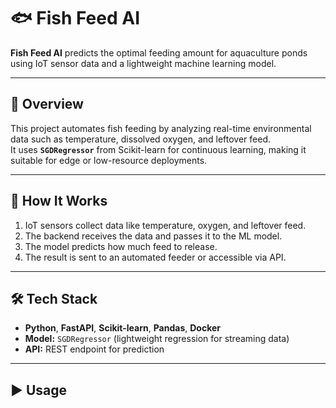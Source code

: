 # 🐟 Fish Feed AI

**Fish Feed AI** predicts the optimal feeding amount for aquaculture ponds using IoT sensor data and a lightweight machine learning model.

---

## 🚀 Overview
This project automates fish feeding by analyzing real-time environmental data such as temperature, dissolved oxygen, and leftover feed.  
It uses **`SGDRegressor`** from Scikit-learn for continuous learning, making it suitable for edge or low-resource deployments.

---

## 🧠 How It Works
1. IoT sensors collect data like temperature, oxygen, and leftover feed.  
2. The backend receives the data and passes it to the ML model.  
3. The model predicts how much feed to release.  
4. The result is sent to an automated feeder or accessible via API.

---

## 🛠️ Tech Stack
- **Python**, **FastAPI**, **Scikit-learn**, **Pandas**, **Docker**  
- **Model:** `SGDRegressor` (lightweight regression for streaming data)  
- **API:** REST endpoint for prediction  

---

## ▶️ Usage
